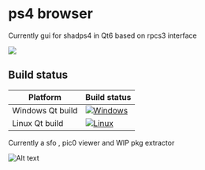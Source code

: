 # ps4 browser

Currently gui for shadps4 in Qt6 based on rpcs3 interface

[<img src="https://img.shields.io/discord/1080089157554155590?color=5865F2&label=shadps4&logo=discord&logoColor=white"/>](https://discord.gg/MyZRaBngxA)

## Build status

|Platform|Build status|
|--------|------------|
|Windows Qt build|[![Windows](https://github.com/shadps4-emu/shadps4/actions/workflows/windows-qt.yml/badge.svg)](https://github.com/shadps4-emu/shadps4/actions/workflows/windows-qt.yml)
|Linux Qt build|[![Linux](https://github.com/shadps4-emu/shadps4/actions/workflows/linux-qt.yml/badge.svg)](https://github.com/shadps4-emu/shadps4/actions/workflows/linux-qt.yml)


Currently a sfo , pic0 viewer and WIP pkg extractor

![Alt text](https://github.com/shadPS4/ps4browser/blob/main/screenshots/gamelistviewer.png "Game viewer")

